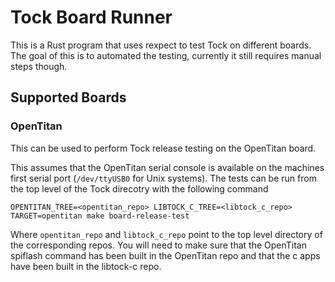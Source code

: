 # Tock Board Runner

This is a Rust program that uses rexpect to test Tock on different boards. The goal of this is to automated the testing, currently it still requires manual steps though.

## Supported Boards

### OpenTitan

This can be used to perform Tock release testing on the OpenTitan board.

This assumes that the OpenTitan serial console is available on the machines first serial port (`/dev/ttyUSB0` for Unix systems). The tests can be run from the top level of the Tock direcotry with the following command

```shell
OPENTITAN_TREE=<opentitan_repo> LIBTOCK_C_TREE=<libtock_c_repo> TARGET=opentitan make board-release-test
```

Where `opentitan_repo` and `libtock_c_repo` point to the top level directory of the corresponding repos. You will need to make sure that the OpenTitan spiflash command has been built in the OpenTitan repo and that the c apps have been built in the libtock-c repo.
